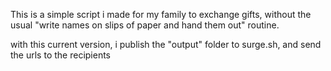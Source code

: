 This is a simple script i made for my family to exchange gifts, without the usual
"write names on slips of paper and hand them out" routine.

with this current version, i publish the "output" folder to surge.sh, and send
the urls to the recipients
